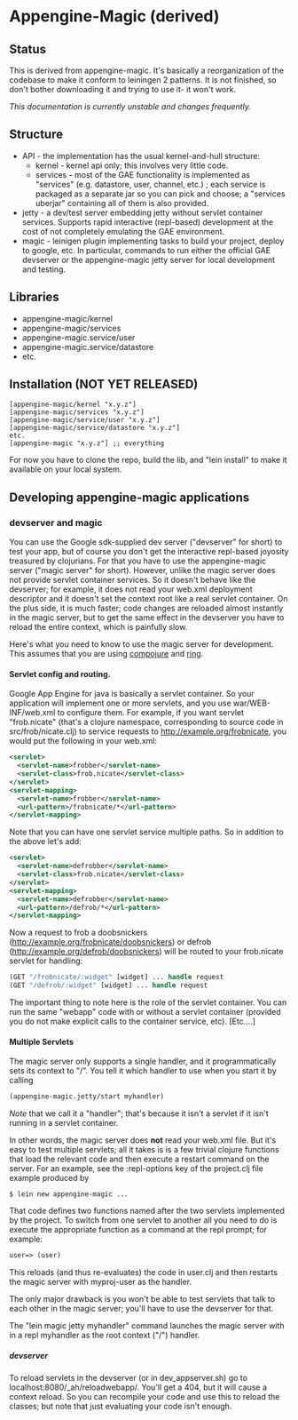 # Appengine-Magic (derived)

## Status

This is derived from appengine-magic.  It's basically a reorganization
of the codebase to make it conform to leiningen 2 patterns.  It is not
finished, so don't bother downloading it and trying to use it- it
won't work.

_*This documentation is currently unstable and changes frequently.*_

## Structure

 * API - the implementation has the usual kernel-and-hull structure:
   * kernel - kernel api only; this involves very little code.
   * services - most of the GAE functionality is implemented as "services"
     (e.g. datastore, user, channel, etc.) ; each service is packaged
     as a separate jar so you can pick and choose; a "services
     uberjar" containing all of them is also provided.
 * jetty - a dev/test server embedding jetty without servlet container
   services.  Supports rapid interactive (repl-based) development at
   the cost of not completely emulating the GAE environment.
 * magic - leinigen plugin implementing tasks to build your project,
   deploy to google, etc.  In particular, commands to run either the
   official GAE devserver or the appengine-magic jetty server for
   local development and testing.

## Libraries

 * appengine-magic/kernel
 * appengine-magic/services
 * appengine-magic.service/user
 * appengine-magic.service/datastore
 * etc.

## Installation (NOT YET RELEASED)

    [appengine-magic/kernel "x.y.z"]
    [appengine-magic/services "x.y.z"]
    [appengine-magic/service/user "x.y.z"]
    [appengine-magic/service/datastore "x.y.z"]
    etc.
    [appengine-magic "x.y.z"] ;; everything

For now you have to clone the repo, build the lib, and "lein install"
to make it available on your local system.

## Developing appengine-magic applications

### devserver and magic

You can use the Google sdk-supplied dev server ("devserver" for short)
to test your app, but of course you don't get the interactive
repl-based joyosity treasured by clojurians.  For that you have to use
the appengine-magic server ("magic server" for short).  However,
unlike the magic server does not provide servlet container services.
So it doesn't behave like the devserver; for example, it does not read
your web.xml deployment descriptor and it doesn't set the context root
like a real servlet container.  On the plus side, it is much faster;
code changes are reloaded almost instantly in the magic server, but to
get the same effect in the devserver you have to reload the entire
context, which is painfully slow.

Here's what you need to know to use the magic server for development.
This assumes that you are using [compojure](git://github.com/weavejester/compojure.git) and [ring](https://github.com/ring-clojure/ring).

#### Servlet config and routing.

Google App Engine for java is basically a servlet container.  So your
application will implement one or more servlets, and you use
war/WEB-INF/web.xml to configure them.  For example, if you want
servlet "frob.nicate" (that's a clojure namespace, corresponding to
source code in src/frob/nicate.clj) to service requests to
http://example.org/frobnicate, you would put the following in your
web.xml:

```xml
<servlet>
  <servlet-name>frobber</servlet-name>
  <servlet-class>frob.nicate</servlet-class>
</servlet>
<servlet-mapping>
  <servlet-name>frobber</servlet-name>
  <url-pattern>/frobnicate/*</url-pattern>
</servlet-mapping>
```

Note that you can have one servlet service multiple paths.  So in addition to the above let's add:

```xml
<servlet>
  <servlet-name>defrobber</servlet-name>
  <servlet-class>frob.nicate</servlet-class>
</servlet>
<servlet-mapping>
  <servlet-name>defrobber</servlet-name>
  <url-pattern>/defrob/*</url-pattern>
</servlet-mapping>
```

Now a request to frob a doobsnickers
(http://example.org/frobnicate/doobsnickers) or defrob
(http://example.org/defrob/doobsnickers) will be routed to your
frob.nicate servlet for handling:

```clojure
(GET "/frobnicate/:widget" [widget] ... handle request
(GET "/defrob/:widget" [widget] ... handle request
```

The important thing to note here is the role of the servlet container.
You can run the same "webapp" code with or without a servlet container
(provided you do not make explicit calls to the container service,
etc).  [Etc....]

#### Multiple Servlets

The magic server only supports a single handler, and it
programmatically sets its context to "/".  You tell it which handler
to use when you start it by calling

```clojure
(appengine-magic.jetty/start myhandler)
```

*Note* that we call it a "handler"; that's because it isn't a servlet
 if it isn't running in a servlet container.

In other words, the magic server does **not** read your web.xml file.
But it's easy to test multiple servlets; all it takes is is a few
trivial clojure functions that load the relevant code and then execute
a restart command on the server.  For an example, see the
:repl-options key of the project.clj file example produced by

```shell
$ lein new appengine-magic ...
```

That code defines two functions named after the two servlets
implemented by the project.  To switch from one servlet to another all
you need to do is execute the appropriate function as a command at the
repl prompt; for example:
```clojure
user=> (user)
```

This reloads (and thus re-evaluates) the code in user.clj and then
restarts the magic server with myproj-user as the handler.

The only major drawback is you won't be able to test servlets that
talk to each other in the magic server; you'll have to use the
devserver for that.

The "lein magic jetty myhandler" command launches the magic server
with in a repl myhandler as the root context ("/") handler.

##### devserver

To reload servlets in the devserver (or in dev_appserver.sh) go to
localhost:8080/_ah/reloadwebapp/.  You'll get a 404, but it will cause
a context reload.  So you can recompile your code and use this to
reload the classes; but note that just evaluating your code isn't
enough.